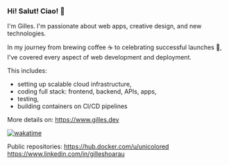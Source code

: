### Hi! Salut! Ciao! 👋

I'm Gilles. I'm passionate about web apps, creative design, and new technologies.

In my journey from brewing coffee ☕️ to celebrating successful launches 🎉, \
I've covered every aspect of web development and deployment.

This includes:
- setting up scalable cloud infrastructure,
- coding full stack: frontend, backend, APIs, apps,
- testing,
- building containers on CI/CD pipelines

More details on: https://www.gilles.dev

[![wakatime](https://wakatime.com/badge/user/36d0aa99-a7ae-4bb7-a202-a3409eae939c.svg)](https://wakatime.com/@36d0aa99-a7ae-4bb7-a202-a3409eae939c)

Public repositories: https://hub.docker.com/u/unicolored \
https://www.linkedin.com/in/gilleshoarau
